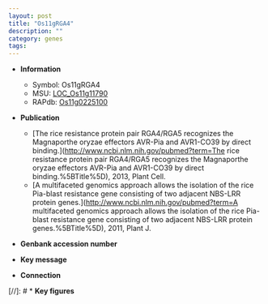 ```yaml
---
layout: post
title: "Os11gRGA4"
description: ""
category: genes
tags: 
---
```


* **Information**  
    + Symbol: Os11gRGA4  
    + MSU: [LOC_Os11g11790](http://rice.uga.edu/cgi-bin/ORF_infopage.cgi?orf=LOC_Os11g11790)  
    + RAPdb: [Os11g0225100](https://rapdb.dna.affrc.go.jp/locus/?name=Os11g0225100)  

* **Publication**  
    + [The rice resistance protein pair RGA4/RGA5 recognizes the Magnaporthe oryzae effectors AVR-Pia and AVR1-CO39 by direct binding.](http://www.ncbi.nlm.nih.gov/pubmed?term=The rice resistance protein pair RGA4/RGA5 recognizes the Magnaporthe oryzae effectors AVR-Pia and AVR1-CO39 by direct binding.%5BTitle%5D), 2013, Plant Cell.
    + [A multifaceted genomics approach allows the isolation of the rice Pia-blast resistance gene consisting of two adjacent NBS-LRR protein genes.](http://www.ncbi.nlm.nih.gov/pubmed?term=A multifaceted genomics approach allows the isolation of the rice Pia-blast resistance gene consisting of two adjacent NBS-LRR protein genes.%5BTitle%5D), 2011, Plant J.

* **Genbank accession number**  

* **Key message**  

* **Connection**  

[//]: # * **Key figures**  


